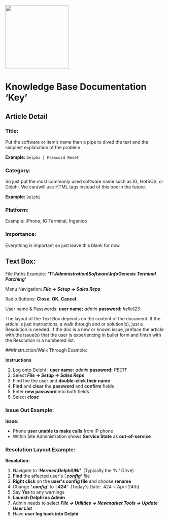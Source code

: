 <img src="https://pbs.twimg.com/media/DHcUeG6VwAAHkDO.png" width="200" height="200" />

# Knowledge Base Documentation ‘Key’

## Article Detail

### Title: 

Put the software or item’s name then a pipe to dived the text and the simplest explanation of the problem

**Example:** ```Delphi | Password Reset```

### Category:

So just put the most commonly used software name such as IG, HotSOS, or Delphi.  We can/will use HTML tags instead of this box in the future.

**Example:** ```Delphi```

### Platform:

Example: iPhone, IG Terminal, Ingenico

### Importance:

Everything is important so just leave this blank for now.
 
## Text Box:

File Paths Example: ***'T:\Administration\Software\InfoGenesis Terminal Patching'***

Menu Navigation: ***File -> Setup -> Sales Reps***

Radio Buttons: **Close**, **OK**, **Cancel**

User name & Passwords: **user name:** *admin* **password:** *hello123*



The layout of the Text Box depends on the content of the document.  If the article is just instructions, a walk through and or solution(s), just a Resolution is needed.  If the doc is a new or known issue, preface the article with the issue(s) that the user is experiencing in bullet form and finish with the Resolution in a numbered list.



###Instruction/Walk Through Example:

**Instructions**

1. Log onto Delphi | **user name:** *admin* **password:** *PBCIT*
2. Select ***File -> Setup -> Sales Reps***
3. Find the the user and **double-click their name** 
5. **Find** and **clear** the **password** and **confirm** fields
6. Enter **new password** into both fields
7. Select ***close***


### Issue Out Example:

**Issue:**

* Phone **user unable to make calls** from IP phone
* Within Site Administration shows **Service State** as **out-of-service**


### Resolution Layout Example:

**Resolution:**

1. Navigate to ***'Hermes\Delphi\INI'***  (Typically the 'N:' Drive)
2. **Find** the affected user's ***'.config'*** file
3. **Right click** on the **user's config file** and choose **rename**
4. Change ***'.config'*** to ***'.424'***  (Today's Date: .424 = April 24th)
5. Say **Yes** to any warnings
6. **Launch Delphi as Admin**
7. Admin needs to select ***File -> Utilities -> Newmarket Tools -> Update User List***
8. Have **user log back into Delphi**.




 


 


 


 


 